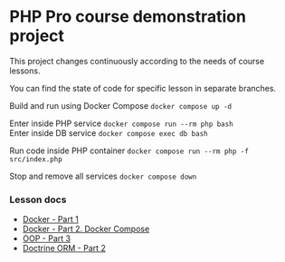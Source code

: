 # PHP Pro course demonstration project

This project changes continuously according to the needs of course lessons.

You can find the state of code for specific lesson in separate branches.

Build and run using Docker Compose `docker compose up -d`

Enter inside PHP service `docker compose run --rm php bash`<br>
Enter inside DB service `docker compose exec db bash`

Run code inside PHP container `docker compose run --rm php -f src/index.php`

Stop and remove all services `docker compose down`

### Lesson docs
* [Docker - Part 1](docs/docker_part_1.md)
* [Docker - Part 2. Docker Compose](docs/docker_part_2.md)
* [OOP - Part 3](docs/oop_part_3.md)
* [Doctrine ORM - Part 2](docs/doctrine_orm_part_2.md)